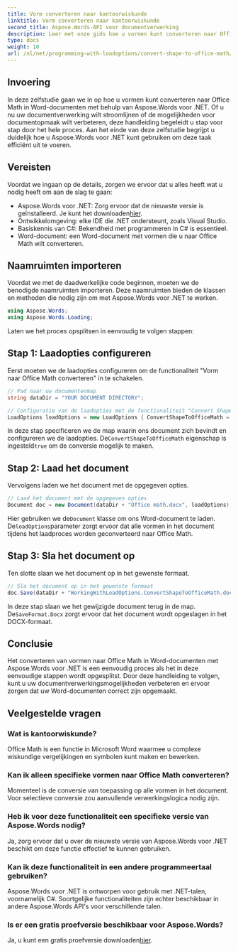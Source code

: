 ```yaml
---
title: Vorm converteren naar kantoorwiskunde
linktitle: Vorm converteren naar kantoorwiskunde
second_title: Aspose.Words-API voor documentverwerking
description: Leer met onze gids hoe u vormen kunt converteren naar Office Math in Word-documenten met behulp van Aspose.Words voor .NET. Verbeter moeiteloos uw documentopmaak.
type: docs
weight: 10
url: /nl/net/programming-with-loadoptions/convert-shape-to-office-math/
---
```

## Invoering

In deze zelfstudie gaan we in op hoe u vormen kunt converteren naar Office Math in Word-documenten met behulp van Aspose.Words voor .NET. Of u nu uw documentverwerking wilt stroomlijnen of de mogelijkheden voor documentopmaak wilt verbeteren, deze handleiding begeleidt u stap voor stap door het hele proces. Aan het einde van deze zelfstudie begrijpt u duidelijk hoe u Aspose.Words voor .NET kunt gebruiken om deze taak efficiënt uit te voeren.

## Vereisten

Voordat we ingaan op de details, zorgen we ervoor dat u alles heeft wat u nodig heeft om aan de slag te gaan:

- Aspose.Words voor .NET: Zorg ervoor dat de nieuwste versie is geïnstalleerd. Je kunt het downloaden[hier](https://releases.aspose.com/words/net/).
- Ontwikkelomgeving: elke IDE die .NET ondersteunt, zoals Visual Studio.
- Basiskennis van C#: Bekendheid met programmeren in C# is essentieel.
- Word-document: een Word-document met vormen die u naar Office Math wilt converteren.

## Naamruimten importeren

Voordat we met de daadwerkelijke code beginnen, moeten we de benodigde naamruimten importeren. Deze naamruimten bieden de klassen en methoden die nodig zijn om met Aspose.Words voor .NET te werken.

```csharp
using Aspose.Words;
using Aspose.Words.Loading;
```

Laten we het proces opsplitsen in eenvoudig te volgen stappen:

## Stap 1: Laadopties configureren

Eerst moeten we de laadopties configureren om de functionaliteit "Vorm naar Office Math converteren" in te schakelen.

```csharp
// Pad naar uw documentenmap
string dataDir = "YOUR DOCUMENT DIRECTORY";

// Configuratie van de laadopties met de functionaliteit "Convert Shape to Office Math".
LoadOptions loadOptions = new LoadOptions { ConvertShapeToOfficeMath = true };
```

 In deze stap specificeren we de map waarin ons document zich bevindt en configureren we de laadopties. De`ConvertShapeToOfficeMath` eigenschap is ingesteld`true` om de conversie mogelijk te maken.

## Stap 2: Laad het document

Vervolgens laden we het document met de opgegeven opties.

```csharp
// Laad het document met de opgegeven opties
Document doc = new Document(dataDir + "Office math.docx", loadOptions);
```

 Hier gebruiken we de`Document` klasse om ons Word-document te laden. De`loadOptions`parameter zorgt ervoor dat alle vormen in het document tijdens het laadproces worden geconverteerd naar Office Math.

## Stap 3: Sla het document op

Ten slotte slaan we het document op in het gewenste formaat.

```csharp
// Sla het document op in het gewenste formaat
doc.Save(dataDir + "WorkingWithLoadOptions.ConvertShapeToOfficeMath.docx", SaveFormat.Docx);
```

 In deze stap slaan we het gewijzigde document terug in de map. De`SaveFormat.Docx` zorgt ervoor dat het document wordt opgeslagen in het DOCX-formaat.

## Conclusie

Het converteren van vormen naar Office Math in Word-documenten met Aspose.Words voor .NET is een eenvoudig proces als het in deze eenvoudige stappen wordt opgesplitst. Door deze handleiding te volgen, kunt u uw documentverwerkingsmogelijkheden verbeteren en ervoor zorgen dat uw Word-documenten correct zijn opgemaakt.

## Veelgestelde vragen

### Wat is kantoorwiskunde?  
Office Math is een functie in Microsoft Word waarmee u complexe wiskundige vergelijkingen en symbolen kunt maken en bewerken.

### Kan ik alleen specifieke vormen naar Office Math converteren?  
Momenteel is de conversie van toepassing op alle vormen in het document. Voor selectieve conversie zou aanvullende verwerkingslogica nodig zijn.

### Heb ik voor deze functionaliteit een specifieke versie van Aspose.Words nodig?  
Ja, zorg ervoor dat u over de nieuwste versie van Aspose.Words voor .NET beschikt om deze functie effectief te kunnen gebruiken.

### Kan ik deze functionaliteit in een andere programmeertaal gebruiken?  
Aspose.Words voor .NET is ontworpen voor gebruik met .NET-talen, voornamelijk C#. Soortgelijke functionaliteiten zijn echter beschikbaar in andere Aspose.Words API's voor verschillende talen.

### Is er een gratis proefversie beschikbaar voor Aspose.Words?  
 Ja, u kunt een gratis proefversie downloaden[hier](https://releases.aspose.com/).
